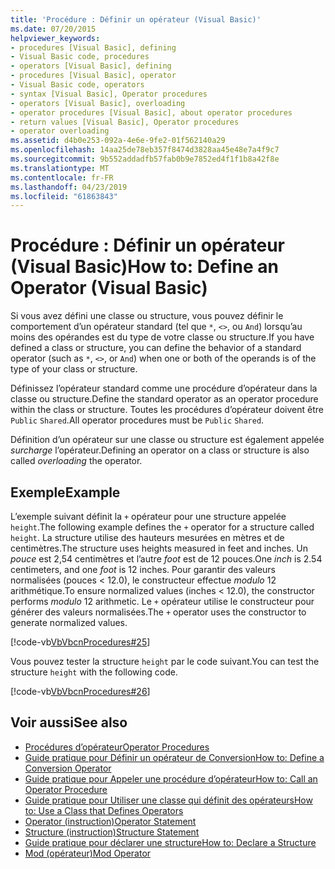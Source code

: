 ```yaml
---
title: 'Procédure : Définir un opérateur (Visual Basic)'
ms.date: 07/20/2015
helpviewer_keywords:
- procedures [Visual Basic], defining
- Visual Basic code, procedures
- operators [Visual Basic], defining
- procedures [Visual Basic], operator
- Visual Basic code, operators
- syntax [Visual Basic], Operator procedures
- operators [Visual Basic], overloading
- operator procedures [Visual Basic], about operator procedures
- return values [Visual Basic], Operator procedures
- operator overloading
ms.assetid: d4b0e253-092a-4e6e-9fe2-01f562140a29
ms.openlocfilehash: 14aa25de78eb357f8474d3828aa45e48e7a4f9c7
ms.sourcegitcommit: 9b552addadfb57fab0b9e7852ed4f1f1b8a42f8e
ms.translationtype: MT
ms.contentlocale: fr-FR
ms.lasthandoff: 04/23/2019
ms.locfileid: "61863843"
---
```

# <a name="how-to-define-an-operator-visual-basic"></a><span data-ttu-id="2c897-102">Procédure : Définir un opérateur (Visual Basic)</span><span class="sxs-lookup"><span data-stu-id="2c897-102">How to: Define an Operator (Visual Basic)</span></span>
<span data-ttu-id="2c897-103">Si vous avez défini une classe ou structure, vous pouvez définir le comportement d’un opérateur standard (tel que `*`, `<>`, ou `And`) lorsqu’au moins des opérandes est du type de votre classe ou structure.</span><span class="sxs-lookup"><span data-stu-id="2c897-103">If you have defined a class or structure, you can define the behavior of a standard operator (such as `*`, `<>`, or `And`) when one or both of the operands is of the type of your class or structure.</span></span>  
  
 <span data-ttu-id="2c897-104">Définissez l’opérateur standard comme une procédure d’opérateur dans la classe ou structure.</span><span class="sxs-lookup"><span data-stu-id="2c897-104">Define the standard operator as an operator procedure within the class or structure.</span></span> <span data-ttu-id="2c897-105">Toutes les procédures d’opérateur doivent être `Public` `Shared`.</span><span class="sxs-lookup"><span data-stu-id="2c897-105">All operator procedures must be `Public` `Shared`.</span></span>  
  
 <span data-ttu-id="2c897-106">Définition d’un opérateur sur une classe ou structure est également appelée *surcharge* l’opérateur.</span><span class="sxs-lookup"><span data-stu-id="2c897-106">Defining an operator on a class or structure is also called *overloading* the operator.</span></span>  
  
## <a name="example"></a><span data-ttu-id="2c897-107">Exemple</span><span class="sxs-lookup"><span data-stu-id="2c897-107">Example</span></span>  
 <span data-ttu-id="2c897-108">L’exemple suivant définit la `+` opérateur pour une structure appelée `height`.</span><span class="sxs-lookup"><span data-stu-id="2c897-108">The following example defines the `+` operator for a structure called `height`.</span></span> <span data-ttu-id="2c897-109">La structure utilise des hauteurs mesurées en mètres et de centimètres.</span><span class="sxs-lookup"><span data-stu-id="2c897-109">The structure uses heights measured in feet and inches.</span></span> <span data-ttu-id="2c897-110">Un *pouce* est 2,54 centimètres et l’autre *foot* est de 12 pouces.</span><span class="sxs-lookup"><span data-stu-id="2c897-110">One *inch* is 2.54 centimeters, and one *foot* is 12 inches.</span></span> <span data-ttu-id="2c897-111">Pour garantir des valeurs normalisées (pouces < 12.0), le constructeur effectue *modulo* 12 arithmétique.</span><span class="sxs-lookup"><span data-stu-id="2c897-111">To ensure normalized values (inches < 12.0), the constructor performs *modulo* 12 arithmetic.</span></span> <span data-ttu-id="2c897-112">Le `+` opérateur utilise le constructeur pour générer des valeurs normalisées.</span><span class="sxs-lookup"><span data-stu-id="2c897-112">The `+` operator uses the constructor to generate normalized values.</span></span>  
  
 [!code-vb[VbVbcnProcedures#25](~/samples/snippets/visualbasic/VS_Snippets_VBCSharp/VbVbcnProcedures/VB/Class1.vb#25)]  
  
 <span data-ttu-id="2c897-113">Vous pouvez tester la structure `height` par le code suivant.</span><span class="sxs-lookup"><span data-stu-id="2c897-113">You can test the structure `height` with the following code.</span></span>  
  
 [!code-vb[VbVbcnProcedures#26](~/samples/snippets/visualbasic/VS_Snippets_VBCSharp/VbVbcnProcedures/VB/Class1.vb#26)]  

## <a name="see-also"></a><span data-ttu-id="2c897-114">Voir aussi</span><span class="sxs-lookup"><span data-stu-id="2c897-114">See also</span></span>

- [<span data-ttu-id="2c897-115">Procédures d’opérateur</span><span class="sxs-lookup"><span data-stu-id="2c897-115">Operator Procedures</span></span>](./operator-procedures.md)
- [<span data-ttu-id="2c897-116">Guide pratique pour Définir un opérateur de Conversion</span><span class="sxs-lookup"><span data-stu-id="2c897-116">How to: Define a Conversion Operator</span></span>](./how-to-define-a-conversion-operator.md)
- [<span data-ttu-id="2c897-117">Guide pratique pour Appeler une procédure d’opérateur</span><span class="sxs-lookup"><span data-stu-id="2c897-117">How to: Call an Operator Procedure</span></span>](./how-to-call-an-operator-procedure.md)
- [<span data-ttu-id="2c897-118">Guide pratique pour Utiliser une classe qui définit des opérateurs</span><span class="sxs-lookup"><span data-stu-id="2c897-118">How to: Use a Class that Defines Operators</span></span>](./how-to-use-a-class-that-defines-operators.md)
- [<span data-ttu-id="2c897-119">Operator (instruction)</span><span class="sxs-lookup"><span data-stu-id="2c897-119">Operator Statement</span></span>](../../../../visual-basic/language-reference/statements/operator-statement.md)
- [<span data-ttu-id="2c897-120">Structure (instruction)</span><span class="sxs-lookup"><span data-stu-id="2c897-120">Structure Statement</span></span>](../../../../visual-basic/language-reference/statements/structure-statement.md)
- [<span data-ttu-id="2c897-121">Guide pratique pour déclarer une structure</span><span class="sxs-lookup"><span data-stu-id="2c897-121">How to: Declare a Structure</span></span>](../../../../visual-basic/programming-guide/language-features/data-types/how-to-declare-a-structure.md)
- [<span data-ttu-id="2c897-122">Mod (opérateur)</span><span class="sxs-lookup"><span data-stu-id="2c897-122">Mod Operator</span></span>](../../../../visual-basic/language-reference/operators/mod-operator.md)
